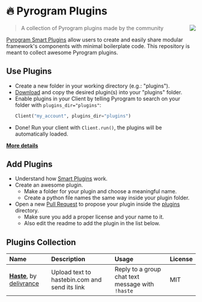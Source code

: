 # :fire: Pyrogram Plugins

<img align="right" src="https://emojipedia-us.s3.dualstack.us-west-1.amazonaws.com/thumbs/120/apple/155/jigsaw-puzzle-piece_1f9e9.png">

> A collection of Pyrogram plugins made by the community

[Pyrogram Smart Plugins](//docs.pyrogram.ml/resources/SmartPlugins) allow users to create and easily share modular framework's components with minimal boilerplate code. This repository is meant to collect awesome Pyrogram plugins.

## Use Plugins

- Create a new folder in your working directory (e.g.: "plugins").
- [Download](https://github.com/pyrogram/plugins/archive/master.zip) and copy the desired plugin(s) into your "plugins" folder.
- Enable plugins in your Client by telling Pyrogram to search on your folder with `plugins_dir="plugins"`:
  ```python
  Client("my_account", plugins_dir="plugins")
  ```
- Done! Run your client with `Client.run()`, the plugins will be automatically loaded.

[**More details**](https://docs.pyrogram.ml/resources/SmartPlugins#using-smart-plugins)

## Add Plugins

- Understand how [Smart Plugins](//docs.pyrogram.ml/resources/SmartPlugins) work.
- Create an awesome plugin.
  - Make a folder for your plugin and choose a meaningful name.
  - Create a python file names the same way inside your plugin folder.
- Open a new [Pull Request](https://github.com/pyrogram/plugins/compare) to propose your plugin inside the [plugins](plugins) directory.
  - Make sure you add a proper license and your name to it.
  - Also edit the readme to add the plugin in the list below.

## Plugins Collection

Name | Description | Usage | License
:--- | :--- | :--- | :---
[**Haste**](plugins/haste), by [delivrance](//github.com/delivrance) | Upload text to hastebin.com and send its link | Reply to a group chat text message with `!haste` | MIT
